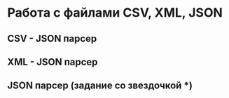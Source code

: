 # Работа с файлами CSV, XML, JSON

## CSV - JSON парсер
## XML - JSON парсер
## JSON парсер (задание со звездочкой *)
